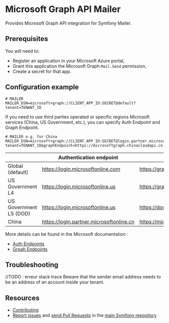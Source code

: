 Microsoft Graph API Mailer
=============

Provides Microsoft Graph API integration for Symfony Mailer.


Prerequisites
---------
You will need to:
 * Register an application in your Microsoft Azure portal,
 * Grant this application the Microsoft Graph `Mail.Send` permission,
 * Create a secret for that app.


Configuration example
---------

```env
# MAILER
MAILER_DSN=microsoft+graph://CLIENT_APP_ID:SECRET@default?tenant=TENANT_ID
```

If you need to use third parties operated or specific regions Microsoft services (China, US Government, etc.), you can specify Auth Endpoint and Graph Endpoint.

```env
# MAILER e.g. for China
MAILER_DSN=microsoft+graph://CLIENT_APP_ID:SECRET@login.partner.microsoftonline.cn?tenant=TENANT_ID&graphEndpoint=https://microsoftgraph.chinacloudapi.cn
```

|                        | Authentication endpoint                  | Graph Endpoint                          |
|------------------------|------------------------------------------|-----------------------------------------|
| Global (default)       | https://login.microsoftonline.com        | https://graph.microsoft.com             |
| US Government L4       | https://login.microsoftonline.us         | https://graph.microsoft.us              |
| US Government L5 (DOD) | https://login.microsoftonline.us         | https://dod-graph.microsoft.us          |
| China                  | https://login.partner.microsoftonline.cn | https://microsoftgraph.chinacloudapi.cn |

More details can be found in the Microsoft documentation :
 * [Auth Endpoints](https://learn.microsoft.com/en-us/entra/identity-platform/authentication-national-cloud#microsoft-entra-authentication-endpoints)
 * [Grpah Endpoints](https://learn.microsoft.com/en-us/graph/deployments#microsoft-graph-and-graph-explorer-service-root-endpoints)


Troubleshooting
--------
//TODO : erreur stack trace
Beware that the sender email address needs to be an address of an account inside your tenant.


Resources
---------

 * [Contributing](https://symfony.com/doc/current/contributing/index.html)
 * [Report issues](https://github.com/symfony/symfony/issues) and
   [send Pull Requests](https://github.com/symfony/symfony/pulls)
   in the [main Symfony repository](https://github.com/symfony/symfony)
